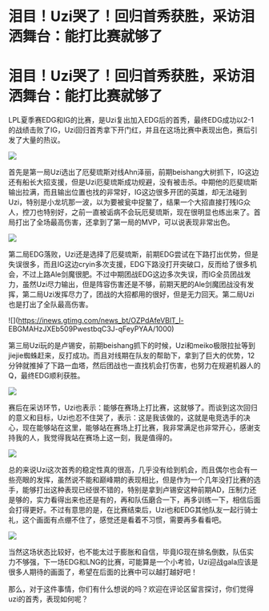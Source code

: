 # 泪目！Uzi哭了！回归首秀获胜，采访泪洒舞台：能打比赛就够了

# 泪目！Uzi哭了！回归首秀获胜，采访泪洒舞台：能打比赛就够了

LPL夏季赛EDG和IG的比赛，是Uzi复出加入EDG后的首秀，最终EDG成功以2-1的战绩击败了IG，Uzi回归首秀拿下开门红，并且在这场比赛中表现出色，赛后引发了大量的热议。

![](https://inews.gtimg.com/news_bt/OaBtcWGCckkg7RUiaQ8E4e9EIxPpFLoZY7M_YLSeKHe1MAA/1000)

首先是第一局Uzi选出了厄斐琉斯对线Ahn泽丽，前期beishang大树抓下，IG这边还有船长大招支援，但是Uzi厄斐琉斯成功规避，没有被击杀。中期他的厄斐琉斯输出拉满，而且输出位置也找的非常好，IG这边很多开团的英雄，却无法碰到Uzi，特别是小龙坑那一波，以为要被瓮中捉鳖了，结果一个大招直接打残IG众人，控刀也特别好，之前一直被诟病不会玩厄斐琉斯，现在很明显也练出来了。首局打出了全场最高伤害，还拿到了第一局的MVP，可以说表现非常出色。

![](https://inews.gtimg.com/news_bt/ODVSqaJ6b6Hpdf-5SyPA4znmXbjJcwBz4AtUt6sXlCmaUAA/1000)

第二局EDG落败，Uzi还是选择了厄斐琉斯，前期EDG尝试在下路打出优势，但是失误很多，而且IG这边cryin多次支援，EDG下路没打开突破口，反而给了很多机会，不过上路Ale剑魔很肥。不过中期团战EDG这边多次失误，而IG全员团战发力，虽然Uzi尽力输出，但是阵容伤害还是不够，前期天肥的Ale剑魔团战没有发挥，第二局Uzi发挥尽力了，团战的大招都用的很好，但是无力回天。第二局Uzi也是打出了全队最高伤害。

![](https://inews.gtimg.com/news_bt/OZPdAfeVBlT_l-
EBGMAHzJXEb509PwestbqC3J-qFeyPYAA/1000)

第三局Uzi玩的是卢锡安，前期beishang抓下的时候，Uzi和meiko极限拉扯等到jiejie蜘蛛赶来，反打成功。而且对线期在队友的帮助下，拿到了巨大的优势，12分钟就推掉了下路一血塔，然后团战也一直找机会打伤害，也努力在规避机器人的Q，最终EDG顺利获胜。

![](https://inews.gtimg.com/news_bt/OmdT4CFQiNPPMZwwl6clN_HQEtBAlG8VfwuO3HZpL_k1gAA/1000)

赛后在采访环节，Uzi也表示：能够在赛场上打比赛，这就够了。而谈到这次回归的意义和目标，Uzi也忍不住哭了，表示：这是我该做的，这就是电竞选手的决心，现在能够站在这里，能够站在赛场上打比赛，我非常满足也非常开心，感谢支持我的人，我觉得我站在赛场上这一刻，我是值得的。

![](https://inews.gtimg.com/news_bt/Otii35T8LnISQTOIeM4Ht5S2EhvBqtlJh5jMIXbbTle_YAA/1000)

总的来说Uzi这次首秀的稳定性真的很高，几乎没有给到机会，而且偶尔也会有一些亮眼的发挥，虽然说不能和巅峰期的表现相比，但是作为一个几年没打比赛的选手，能够打出这种表现已经很不错的，特别是拿到卢锡安这种前期AD，压制力还是够的，实力看得出来也还是有的，再和队伍磨合一下，再多训练一下，相信后面会打得更好。不过有意思的是，在比赛结束后，Uzi也和EDG其他队友一起行骑士礼，这个画面有点绷不住了，感觉还是看着不习惯，需要再多看看吧。

![](https://inews.gtimg.com/news_bt/Oxq16q5wq066M0z3cI9G3Ny3TV57lTS_gzwv83lI7UdPEAA/1000)

当然这场状态比较好，也不能太过于膨胀和自信，毕竟IG现在排名倒数，队伍实力不够强，下一场EDG和LNG的比赛，可能算是一个小考验，Uzi迎战gala应该是很多人期待的画面了，希望在后面的比赛中可以越打越好吧！

那么，对于这件事情，你们有什么想说的吗？欢迎在评论区留言探讨，你们觉得uzi的首秀，表现如何呢？

